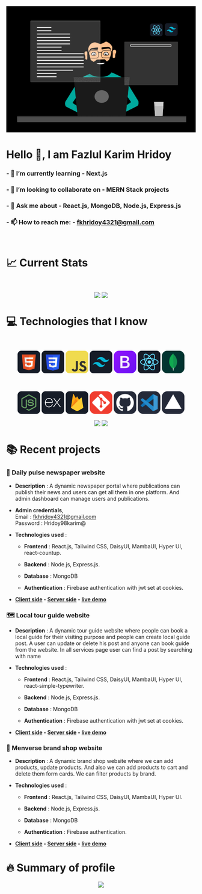 <img src="./images/BannerGif.gif"/>

# Hello 👋, I am Fazlul Karim Hridoy

### - 🌱 I’m currently learning - **Next.js**

### - 👯 I’m looking to collaborate on - **MERN Stack projects**

### - 💬 Ask me about - **React.js, MongoDB, Node.js, Express.js**

### - 📫 How to reach me: - fkhridoy4321@gmail.com

<br />

# :chart_with_upwards_trend: Current Stats

<br />
<p align="center">
  <img width="390" src="https://streak-stats.demolab.com?user=fazlulkarimhridoy&theme=dark"/>
  <img width="370" src="https://github-readme-stats.vercel.app/api?username=fazlulkarimhridoy&show_icons=true&theme=dark&rank_icon=github"/>
</p>

# :computer: Technologies that I know

<br>
<p align="center">
<img src="./images/Icons/HTML.png"/>
<img src="./images/Icons/css.png"/>
<img src="./images/Icons/JavaScript.png"/>
<img src="./images/Icons/tailwind.png"/>
<img width="60px" src="/images/Icons/Bootstrap.svg"/>
<img src="./images/Icons/react.png"/>
<img width="60px" src="/images/Icons/MongoDB.svg"/>
</p>
<br>
<p align="center">
<img src="/images/Icons/node.png"/>
<img src="/images/Icons/express.png"/>
<img src="/images/Icons/firebase.png"/>
<img width="60px" src="/images/Icons/Git.svg"/>
<img width="60px" src="/images/Icons/Github-Dark.svg"/>
<img width="60px" src="/images/Icons/VSCode-Dark.svg"/>
<img width="60px" src="/images/Icons/Vercel-Dark.svg"/>
</p>

<p align="center">
  <img width="375" src="https://github-readme-stats.vercel.app/api/top-langs/?username=fazlulkarimhridoy&layout=compact&theme=dark"/>
  <img width="360" src="https://github-profile-summary-cards.vercel.app/api/cards/repos-per-language?username=fazlulkarimhridoy&theme=dark">
</p>

# :books: Recent projects

### :newspaper: Daily pulse newspaper website

- **Description** : A dynamic newspaper portal where publications can publish their news and users can get all them in one platform. And admin dashboard can manage users and publications.

- **Admin credentials**, <br />
  Email : fkhridoy4321@gmail.com <br />
  Password : Hridoy98karim@

- **Technologies used** :

  - **Frontend** : React.js, Tailwind CSS, DaisyUI, MambaUI, Hyper UI, react-countup.

  - **Backend** : Node.js, Express.js.

  - **Database** : MongoDB

  - **Authentication** : Firebase authentication with jwt set at cookies.

- **[Client side](https://github.com/fazlulkarimhridoy/daily-pulse-newspaper-client) - [Server side](https://github.com/fazlulkarimhridoy/newspaper-project-server) - [live demo](https://newspaper-client.vercel.app/)**

### :world_map: Local tour guide website

- **Description** : A dynamic tour guide website where people can book a local guide for their visiting purpose and people can create local guide post. A user can update or delete his post and anyone can book guide from the website. In all services page user can find a post by searching with name

- **Technologies used** :

  - **Frontend** : React.js, Tailwind CSS, DaisyUI, MambaUI, Hyper UI, react-simple-typewriter.

  - **Backend** : Node.js, Express.js.

  - **Database** : MongoDB

  - **Authentication** : Firebase authentication with jwt set at cookies.

- **[Client side](https://github.com/fazlulkarimhridoy/local-tour-guide-client) - [Server side](https://github.com/fazlulkarimhridoy/local-tour-project-server) - [live demo](https://local-tour-client.vercel.app)**

### :tshirt: Menverse brand shop website

- **Description** : A dynamic brand shop website where we can add products, update products. And also we can add products to cart and delete them form cards. We can filter products by brand.

- **Technologies used** :

  - **Frontend** : React.js, Tailwind CSS, DaisyUI, MambaUI, Hyper UI.

  - **Backend** : Node.js, Express.js.

  - **Database** : MongoDB

  - **Authentication** : Firebase authentication.

- **[Client side](https://github.com/fazlulkarimhridoy/menverse-brand-shop-client) - [Server side](https://github.com/fazlulkarimhridoy/menverse-brandshop-project-server) - [live demo](https://brand-shop-assignment.vercel.app)**

# :fire: Summary of profile

<p align="center">
  <img src="https://github-profile-summary-cards.vercel.app/api/cards/profile-details?username=fazlulkarimhridoy&theme=dark">
</p>

<!-- <p align="center">
  <img src="https://github-profile-summary-cards.vercel.app/api/cards/repos-per-language?username=fazlulkarimhridoy&theme=dark">
  <img src="https://github-profile-summary-cards.vercel.app/api/cards/most-commit-language?username=fazlulkarimhridoy&theme=dark">
</p> -->

<!-- <p align="center">
  <img src="https://github-profile-summary-cards.vercel.app/api/cards/stats?username=fazlulkarimhridoy&theme=dark">
  <img src="https://github-profile-summary-cards.vercel.app/api/cards/productive-time?username=fazlulkarimhridoy&theme=dark&utcOffset=8">
</p> -->
